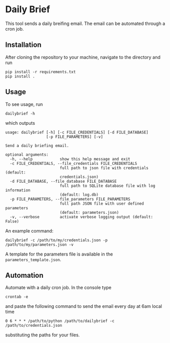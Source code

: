 # Daily Brief
This tool sends a daily breifing email.  The email can be automated through a cron job.  

## Installation

After cloning the repository to your machine, navigate to the directory and run

```
pip install -r requirements.txt
pip install .
```

## Usage

To see usage, run

```shell
dailybrief -h
```

which outputs

```
usage: dailybrief [-h] [-c FILE_CREDENTIALS] [-d FILE_DATABASE]
                  [-p FILE_PARAMETERS] [-v]

Send a daily briefing email.

optional arguments:
  -h, --help            show this help message and exit
  -c FILE_CREDENTIALS, --file_credentials FILE_CREDENTIALS
                        full path to json file with credentials (default:
                        credentials.json)
  -d FILE_DATABASE, --file_database FILE_DATABASE
                        full path to SQLite database file with log information
                        (default: log.db)
  -p FILE_PARAMETERS, --file_parameters FILE_PARAMETERS
                        full path JSON file with user defined parameters
                        (default: parameters.json)
  -v, --verbose         activate verbose logging output (default: False)
```

An example command:

```
dailybrief -c /path/to/my/credentials.json -p /path/to/my/parameters.json -v
```

A template for the parameters file is available in the `parameters_template.json`.

## Automation

Automate with a daily cron job.  In the console type

```
crontab -e
```

and paste the following command to send the email every day at 6am local time
```
0 6 * * * /path/to/python /path/to/dailybrief -c /path/to/credentials.json
```

substituting the paths for your files.  
